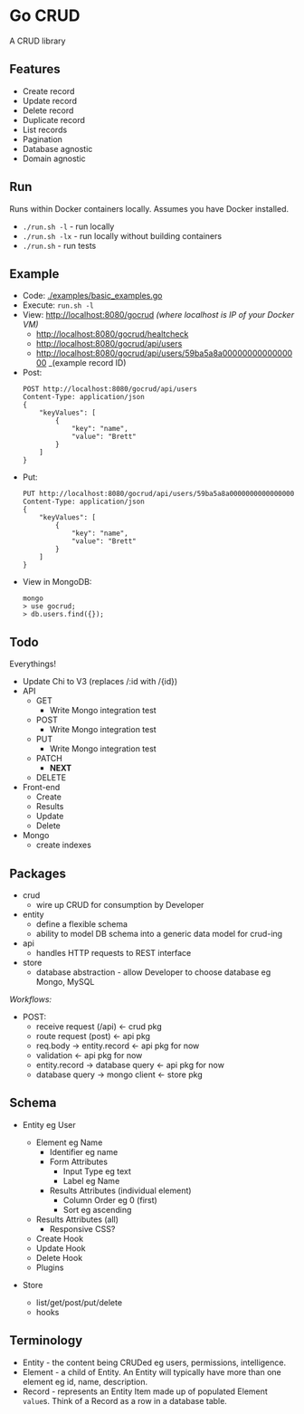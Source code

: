 # Go CRUD

A CRUD library

## Features

- Create record
- Update record
- Delete record
- Duplicate record
- List records
- Pagination
- Database agnostic
- Domain agnostic


## Run

Runs within Docker containers locally.  Assumes you have Docker installed.

* `./run.sh -l` - run locally
* `./run.sh -lx` - run locally without building containers
* `./run.sh` - run tests


## Example

* Code: [./examples/basic_examples.go](./examples/basic_examples.go)
* Execute: `run.sh -l`
* View: [http://localhost:8080/gocrud](http://localhost:8080/gocrud)  _(where localhost is IP of your Docker VM)_
    * [http://localhost:8080/gocrud/healtcheck](http://localhost:8080/gocrud/healthcheck)
    * [http://localhost:8080/gocrud/api/users](http://localhost:8080/gocrud/api/users)
    * [http://localhost:8080/gocrud/api/users/59ba5a8a0000000000000000](http://localhost:8080/gocrud/api/users/59ba5a8a0000000000000000) _(example record ID)
* Post:
    ```
    POST http://localhost:8080/gocrud/api/users
    Content-Type: application/json
    {
    	"keyValues": [
    		{
    			"key": "name",
    			"value": "Brett"
    		}
    	]
    }
    ```
* Put:
    ```
    PUT http://localhost:8080/gocrud/api/users/59ba5a8a0000000000000000
    Content-Type: application/json
    {
    	"keyValues": [
    		{
    			"key": "name",
    			"value": "Brett"
    		}
    	]
    }
    ```    
* View in MongoDB:  
    ```
    mongo
    > use gocrud;
    > db.users.find({});
    ```

## Todo

Everythings!

* Update Chi to V3 (replaces /:id with /{id})
* API
    * GET
        * Write Mongo integration test
    * POST
        * Write Mongo integration test
    * PUT
        * Write Mongo integration test
    * PATCH
        * **NEXT**
    * DELETE
* Front-end
    * Create
    * Results
    * Update
    * Delete
* Mongo
    * create indexes

## Packages

* crud
    * wire up CRUD for consumption by Developer
* entity
    * define a flexible schema
    * ability to model DB schema into a generic data model for crud-ing
* api
    * handles HTTP requests to REST interface
* store
    * database abstraction - allow Developer to choose database eg Mongo, MySQL
    
*Workflows:*

* POST:
    * receive request (/api) <- crud pkg
    * route request (post) <- api pkg 
    * req.body -> entity.record <- api pkg for now
    * validation <- api pkg for now
    * entity.record -> database query <- api pkg for now
    * database query -> mongo client <- store pkg
    



## Schema

- Entity eg User
    - Element eg Name
        - Identifier eg name
        - Form Attributes
            - Input Type eg text
            - Label eg Name
        - Results Attributes (individual element)
            - Column Order eg 0 (first)
            - Sort eg ascending
    - Results Attributes (all)
        - Responsive CSS?
    - Create Hook
    - Update Hook
    - Delete Hook
    - Plugins
    
- Store
    - list/get/post/put/delete
    - hooks


## Terminology

* Entity - the content being CRUDed eg users, permissions, intelligence.
* Element - a child of Entity.  An Entity will typically have more than one element eg id, name, description.
* Record - represents an Entity Item made up of populated Element `value`s. Think of a Record as a row in a database table.